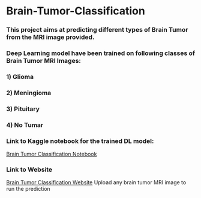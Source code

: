 # Brain-Tumor-Classification
### This project aims at predicting different types of Brain Tumor from the MRI image provided. 
### Deep Learning model have been trained on following classes of Brain Tumor MRI Images:
### 1) Glioma
### 2) Meningioma
### 3) Pituitary
### 4) No Tumar


### Link to Kaggle notebook for the trained DL model:  
<a href="https://www.kaggle.com/rajatkushwaha99/brain-tumor-classification" target="_blank">Brain Tumor Classification Notebook</a>

### Link to Website 
<a href="https://brain-tumor-classify.herokuapp.com/" target="_blank">Brain Tumor Classification Website</a>
Upload any brain tumor MRI image to run the prediction

